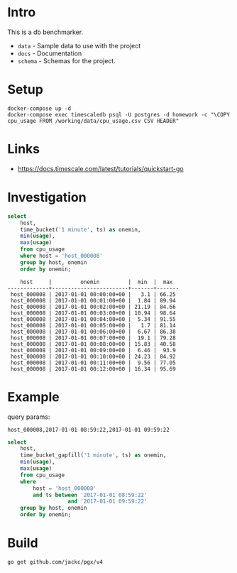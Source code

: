 Intro
=====

This is a db benchmarker.

* `data` - Sample data to use with the project
* `docs` - Documentation
* `schema` - Schemas for the project.

Setup
=====

```
docker-compose up -d
docker-compose exec timescaledb psql -U postgres -d homework -c "\COPY cpu_usage FROM /working/data/cpu_usage.csv CSV HEADER"
```

Links
=====

* https://docs.timescale.com/latest/tutorials/quickstart-go

Investigation
=============

```sql
select 
    host, 
    time_bucket('1 minute', ts) as onemin, 
    min(usage), 
    max(usage) 
    from cpu_usage 
    where host = 'host_000008' 
    group by host, onemin 
    order by onemin;
```

```
    host     |         onemin         |  min  |  max
-------------+------------------------+-------+-------
 host_000008 | 2017-01-01 00:00:00+00 |   3.1 | 66.25
 host_000008 | 2017-01-01 00:01:00+00 |  1.84 | 89.94
 host_000008 | 2017-01-01 00:02:00+00 | 21.19 | 84.66
 host_000008 | 2017-01-01 00:03:00+00 | 10.94 | 98.64
 host_000008 | 2017-01-01 00:04:00+00 |  5.34 | 91.55
 host_000008 | 2017-01-01 00:05:00+00 |   1.7 | 81.14
 host_000008 | 2017-01-01 00:06:00+00 |  6.67 | 86.38
 host_000008 | 2017-01-01 00:07:00+00 |  19.1 | 79.28
 host_000008 | 2017-01-01 00:08:00+00 | 15.83 | 40.58
 host_000008 | 2017-01-01 00:09:00+00 |  6.46 |  93.9
 host_000008 | 2017-01-01 00:10:00+00 | 24.23 | 84.92
 host_000008 | 2017-01-01 00:11:00+00 |  9.56 | 77.05
 host_000008 | 2017-01-01 00:12:00+00 | 16.34 | 95.69
```

Example
=======

query params:

```
host_000008,2017-01-01 08:59:22,2017-01-01 09:59:22
```

```sql
select 
    host, 
    time_bucket_gapfill('1 minute', ts) as onemin, 
    min(usage), 
    max(usage) 
    from cpu_usage 
    where 
        host = 'host_000008'
        and ts between '2017-01-01 08:59:22' 
                   and '2017-01-01 09:59:22'
    group by host, onemin 
    order by onemin;
```

Build
=====

```bash
go get github.com/jackc/pgx/v4
```